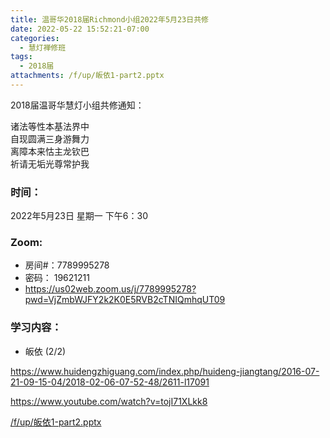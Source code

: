 ```yaml
---
title: 温哥华2018届Richmond小组2022年5月23日共修
date: 2022-05-22 15:52:21-07:00
categories:
  - 慧灯禅修班
tags:
  - 2018届
attachments: /f/up/皈依1-part2.pptx
---
```

2018届温哥华慧灯小组共修通知：

诸法等性本基法界中\
自现圆满三身游舞力\
离障本来怙主龙钦巴\
祈请无垢光尊常护我  

### 时间：

2022年5月23日 星期一 下午6：30

### Zoom:

* 房间#：7789995278 
* 密码： 19621211
* <https://us02web.zoom.us/j/7789995278?pwd=VjZmbWJFY2k2K0E5RVB2cTNIQmhqUT09>

### 学习内容：

* 皈依 (2/2)

<https://www.huidengzhiguang.com/index.php/huideng-jiangtang/2016-07-21-09-15-04/2018-02-06-07-52-48/2611-l17091>

<https://www.youtube.com/watch?v=tojI71XLkk8>

[/f/up/皈依1-part2.pptx](https://s3.ca-central-1.wasabisys.com/hddata/f.huidengchanxiu.net/hdv/f/up/皈依1-part2.pptx)